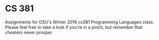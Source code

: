 # CS 381
Assignments for OSU's Winter 2016 cs381 Programming Languages class. Please feel free to take a look if you're in a pinch, but remember that cheaters never prosper.

